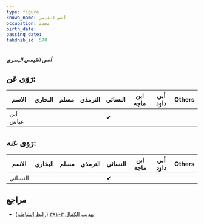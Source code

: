 ```yaml
---
type: figure
known_name: أنس القيسي
occupation: محدث
birth_date:
passing_date:
tahdhib_id: 570
---
```

##### أنس القيسي البصري

## رَوَى عَن:
| الاسم    | البخاري | مسلم | الترمذي | النسائي | ابن ماجه | أبي داود | Others |
| -------- | ------- | ---- | ------- | ------- | -------- | -------- | ------ |
| ابن عباس |         |      |         | ✔       |          |          |        |
## رَوَى عَنه:
| الاسم   | البخاري | مسلم | الترمذي | النسائي | ابن ماجه | أبي داود | Others |
| ------- | ------- | ---- | ------- | ------- | -------- | -------- | ------ |
| النسائي |         |      |         | ✔       |          |          |        |
## مراجع
- [تهذيب الكمال ٣-٣٨١](obsidian://open?vault=Tahdhib-al-Kamal&file=Figures/٥٧٠-أنس%20القيسي%20البصري) ([رابط الشاملة](https://shamela.ws/book/3722/1395))
